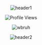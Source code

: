 <p align="center">
 <img src="https://files.catbox.moe/a8333p.png" alt="header1">
</p>

<p align="center">
<img src="https://komarev.com/ghpvc/?username=TARTAGLIlA&color=red&style=flat&label=🐋" alt="Profile Views" />
</p>

<p align="center">
 <img src="https://files.catbox.moe/x38wsa.gif" alt="wbruh">
</p>

<p align="center">
 <img src="https://files.catbox.moe/wpx936.png" alt="header2">
</p>

